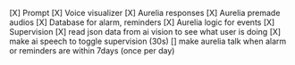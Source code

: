 [X] Prompt
[X] Voice visualizer
[X] Aurelia responses
[X] Aurelia premade audios
[X] Database for alarm, reminders
[X] Aurelia logic for events
[X] Supervision
[X] read json data from ai vision to see what user is doing
[X] make ai speech to toggle supervision (30s)
[] make aurelia talk when alarm or reminders are within 7days (once per day)
